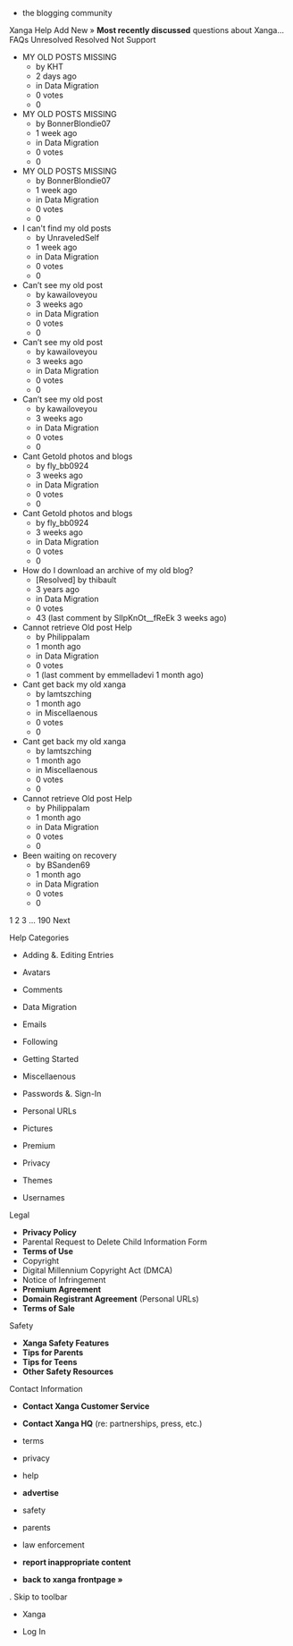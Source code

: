 *   the blogging community

Xanga Help Add New » **Most recently discussed** questions about Xanga… FAQs Unresolved Resolved Not Support

*   MY OLD POSTS MISSING
    *   by KHT
    *   2 days ago
    *   in Data Migration
    *   0 votes
    *   0
*   MY OLD POSTS MISSING
    *   by BonnerBlondie07
    *   1 week ago
    *   in Data Migration
    *   0 votes
    *   0
*   MY OLD POSTS MISSING
    *   by BonnerBlondie07
    *   1 week ago
    *   in Data Migration
    *   0 votes
    *   0
*   I can't find my old posts
    *   by UnraveledSelf
    *   1 week ago
    *   in Data Migration
    *   0 votes
    *   0
*   Can’t see my old post
    *   by kawailoveyou
    *   3 weeks ago
    *   in Data Migration
    *   0 votes
    *   0
*   Can’t see my old post
    *   by kawailoveyou
    *   3 weeks ago
    *   in Data Migration
    *   0 votes
    *   0
*   Can’t see my old post
    *   by kawailoveyou
    *   3 weeks ago
    *   in Data Migration
    *   0 votes
    *   0
*   Cant Getold photos and blogs
    *   by fly\_bb0924
    *   3 weeks ago
    *   in Data Migration
    *   0 votes
    *   0
*   Cant Getold photos and blogs
    *   by fly\_bb0924
    *   3 weeks ago
    *   in Data Migration
    *   0 votes
    *   0
*   How do I download an archive of my old blog?
    *   \[Resolved\] by thibault
    *   3 years ago
    *   in Data Migration
    *   0 votes
    *   43 (last comment by SlIpKnOt\_\_fReEk 3 weeks ago)
*   Cannot retrieve Old post Help
    *   by Philippalam
    *   1 month ago
    *   in Data Migration
    *   0 votes
    *   1 (last comment by emmelladevi 1 month ago)
*   Cant get back my old xanga
    *   by lamtszching
    *   1 month ago
    *   in Miscellaenous
    *   0 votes
    *   0
*   Cant get back my old xanga
    *   by lamtszching
    *   1 month ago
    *   in Miscellaenous
    *   0 votes
    *   0
*   Cannot retrieve Old post Help
    *   by Philippalam
    *   1 month ago
    *   in Data Migration
    *   0 votes
    *   0
*   Been waiting on recovery
    *   by BSanden69
    *   1 month ago
    *   in Data Migration
    *   0 votes
    *   0

1 2 3 ... 190 Next

Help Categories

*   Adding &. Editing Entries
*   Avatars
*   Comments
*   Data Migration
*   Emails
*   Following
*   Getting Started
*   Miscellaenous

*   Passwords &. Sign-In
*   Personal URLs
*   Pictures
*   Premium
*   Privacy
*   Themes
*   Usernames

Legal

*   **Privacy Policy**
*   Parental Request to Delete Child Information Form
*   **Terms of Use**
*   Copyright
*   Digital Millennium Copyright Act (DMCA)
*   Notice of Infringement
*   **Premium Agreement**
*   **Domain Registrant Agreement** (Personal URLs)
*   **Terms of Sale**

Safety

*   **Xanga Safety Features**
*   **Tips for Parents**
*   **Tips for Teens**
*   **Other Safety Resources**

Contact Information

*   **Contact Xanga Customer Service**
*   **Contact Xanga HQ** (re: partnerships, press, etc.)

*   terms
*   privacy
*   help
*   **advertise**

*   safety
*   parents
*   law enforcement
*   **report inappropriate content**

*   **back to xanga frontpage »**

<img src="http://pixel.quantserve.com/pixel/p-87h-iNOVooym2.gif" style="display: none" height="1" width="1" alt="Quantcast"/>. Skip to toolbar

*   Xanga

*   Log In